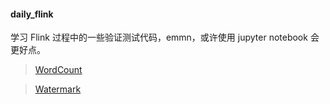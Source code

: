#### daily_flink
学习 Flink 过程中的一些验证测试代码，emmn，或许使用 jupyter notebook 会更好点。

> [WordCount]()

> [Watermark]()